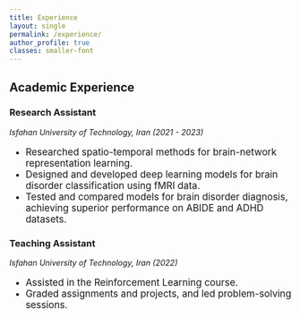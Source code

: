 ```yaml
---
title: Experience
layout: single
permalink: /experience/
author_profile: true
classes: smaller-font 
---
```



## Academic Experience

### Research Assistant  
<span style="font-style: italic;">Isfahan University of Technology, Iran (2021 - 2023)</span>
<div style=" font-size: 17px;">
  <ul>
    <li>Researched spatio-temporal methods for brain-network representation learning.</li>
    <li>Designed and developed deep learning models for brain disorder classification using fMRI data. </li>
    <li>Tested and compared models for brain disorder diagnosis, achieving superior performance on ABIDE  and ADHD datasets.</li>
  </ul>
</div>

### Teaching Assistant  
 
<span style="font-style: italic;">Isfahan University of Technology, Iran (2022)</span>
<div style=" font-size: 17px;">
  <ul>
    <li>Assisted in the Reinforcement Learning course.</li>
    <li>Graded assignments and projects, and led problem-solving sessions.</li>
  </ul>
</div>


